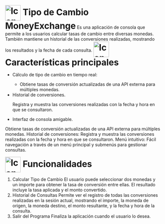 <h1 style="display: inline;"><img src="https://github.com/user-attachments/assets/875eb7c8-bf89-4875-83cd-f98be0d6213f" alt="Icono Principal" style="height: 50px; vertical-align: middle;"/> Tipo de Cambio MoneyExchange</h1>
Es una aplicación de consola que permite a los usuarios calcular tasas de cambio entre diversas monedas. También mantiene un historial de las conversiones realizadas, mostrando los resultados y la fecha de cada consulta.


<h1 style="display: inline;"><img src="https://github.com/user-attachments/assets/910d9bad-3981-41d1-9874-71a6524e04be" alt="Icono Principal" style="height: 50px; vertical-align: middle;"/>
Características principales</h1>
<ul>
    <li>Cálculo de tipo de cambio en tiempo real:</li>
    <ul>
        <li>Obtiene tasas de conversión actualizadas de una API externa para múltiples monedas.</li>
    </ul>
    <li>Historial de conversiones.</li>
    <p>Registra y muestra las conversiones realizadas con la fecha y hora en que se consultaron.</p>
    <li>Interfaz de consola amigable.</li>
</ul>

Obtiene tasas de conversión actualizadas de una API externa para múltiples monedas.
Historial de conversiones:
Registra y muestra las conversiones realizadas con la fecha y hora en que se consultaron.
Menú intuitivo:
Fácil navegación a través de un menú principal y submenús para gestionar consultas.


<h1 style="display: inline;"><img src="https://github.com/user-attachments/assets/6bbbdb73-f1a8-4429-80b6-1a2ef2f23146" alt="Icono Principal" style="height: 50px; vertical-align: middle;"/>
Funcionalidades</h1>

1. Calcular Tipo de Cambio
El usuario puede seleccionar dos monedas y un importe para obtener la tasa de conversión entre ellas.
El resultado incluye la tasa aplicada y el monto convertido.
2. Historial de Consultas
Permite ver el registro de todas las conversiones realizadas en la sesión actual, mostrando el importe, la moneda de origen, la moneda destino, el monto resultante, y la fecha y hora de la consulta.
3. Salir del Programa
Finaliza la aplicación cuando el usuario lo desea.
